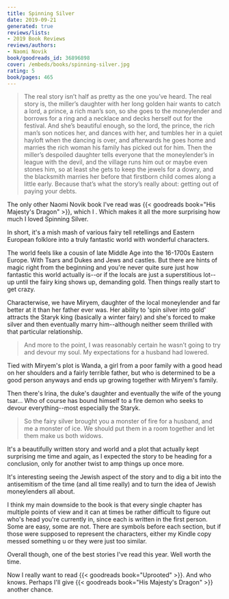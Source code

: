 ```yaml
---
title: Spinning Silver
date: 2019-09-21
generated: true
reviews/lists:
- 2019 Book Reviews
reviews/authors:
- Naomi Novik
book/goodreads_id: 36896898
cover: /embeds/books/spinning-silver.jpg
rating: 5
book/pages: 465
---
```

> The real story isn’t half as pretty as the one you’ve heard. The real story is, the miller’s daughter with her long golden hair wants to catch a lord, a prince, a rich man’s son, so she goes to the moneylender and borrows for a ring and a necklace and decks herself out for the festival. And she’s beautiful enough, so the lord, the prince, the rich man’s son notices her, and dances with her, and tumbles her in a quiet hayloft when the dancing is over, and afterwards he goes home and marries the rich woman his family has picked out for him. Then the miller’s despoiled daughter tells everyone that the moneylender’s in league with the devil, and the village runs him out or maybe even stones him, so at least she gets to keep the jewels for a dowry, and the blacksmith marries her before that firstborn child comes along a little early. Because that’s what the story’s really about: getting out of paying your debts.

The only other Naomi Novik book I've read was {{< goodreads book="His Majesty's Dragon" >}}, which I . Which makes it all the more surprising how much I loved Spinning Silver.  

<!--more-->

In short, it's a mish mash of various fairy tell retellings and Eastern European folklore into a truly fantastic world with wonderful characters.  

The world feels like a cousin of late Middle Age into the 16-1700s Eastern Europe. With Tsars and Dukes and Jews and castles. But there are hints of magic right from the beginning and you're never quite sure just how fantastic this world actually is--or if the locals are just a superstitious lot--up until the fairy king shows up, demanding gold. Then things really start to get crazy.  

Characterwise, we have Miryem, daughter of the local moneylender and far better at it than her father ever was. Her ability to 'spin silver into gold' attracts the Staryk king (basically a winter fairy) and she's forced to make silver and then eventually marry him--although neither seem thrilled with that particular relationship.  

> And more to the point, I was reasonably certain he wasn’t going to try and devour my soul. My expectations for a husband had lowered.

Tied with Miryem's plot is Wanda, a girl from a poor family with a good head on her shoulders and a fairly terrible father, but who is determined to be a good person anyways and ends up growing together with Miryem's family.  

Then there's Irina, the duke's daughter and eventually the wife of the young tsar... Who of course has bound himself to a fire demon who seeks to devour everything--most especially the Staryk.  

> So the fairy silver brought you a monster of fire for a husband, and me a monster of ice. We should put them in a room together and let them make us both widows.

It's a beautifully written story and world and a plot that actually kept surprising me time and again, as I expected the story to be heading for a conclusion, only for another twist to amp things up once more.  

It's interesting seeing the Jewish aspect of the story and to dig a bit into the antisemitism of the time (and all time really) and to turn the idea of Jewish moneylenders all about.  

I think my main downside to the book is that every single chapter has multiple points of view and it can at times be rather difficult to figure out who's head you're currently in, since each is written in the first person. Some are easy, some are not. There are symbols before each section, but if those were supposed to represent the characters, either my Kindle copy messed something u or they were just too similar.  

Overall though, one of the best stories I've read this year. Well worth the time.  

Now I really want to read {{< goodreads book="Uprooted" >}}. And who knows. Perhaps I'll give {{< goodreads book="His Majesty's Dragon" >}} another chance.